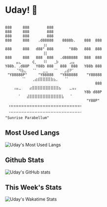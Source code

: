 # Uday! 🌅

```ASCII Art

888     888        888                       
888     888        888                       
888     888        888                       
888     888    .d88888    8888b.    888  888 ⠀⠀⠀⠀⠀⠀⠀⠀⠀⠀⠀⠀⠀⠀⢰⡆⠀⠀⠀⠀⠀⠀⠀⠀⠀⠀⠀⠀⠀⠀
888     888   d88" 888       "88b   888  888 ⠀⠀⠀⠀⠀⠀⠀⠀⠀⠀⠀⠀⠀⠀⢸⡇⠀⠀⠀⠀⠀⠀⠀⠀⠀
888     888   888  888   .d888888   888  888 ⠀⠀⠀⠀⣤⣄⠀⠀⠀⠀⢾⡀⠀⠀⠸⠇⠀⠀⢀⡷⠀⠀⠀⠀⣠⣤⠀⠀⠀⠀ 
Y88b. .d88P   Y88b 888   888  888   Y88b 888 ⠀⠀⠀⠀⠈⠻⣷⣄⠀⠀⠈⠁⠀⠀⣀⣀⠀⠀⠈⠁⠀⠀⣠⣾⠟⠁⠀⠀⠀⠀
 "Y88888P"     "Y88888   "Y888888    "Y88888 ⠀⠀⠀⠀⠀⠀⠈⠁⠀⠀⢀⣴⣾⣿⣿⣿⣿⣷⣦⡀⠀⠀⠈⠁⠀⠀⠀⠀⠀⠀
                                         888 ⠀⠀⠀⢠⣤⣀⠀⠀⠀⣴⣿⣿⣿⣿⣿⣿⣿⣿⣿⣿⣦⠀⠀⠀⣀⣤⡄⠀⠀⠀
                                    Y8b d88P ⠀⠀⠀⠀⠀⠁⠀⠀⣼⣿⣿⣿⣿⣿⣿⣿⣿⣿⣿⣿⣿⣧⠀⠀⠈⠀⠀⠀⠀⠀
                                     "Y88P" ⠀⢠⣤⣤⣤⣤⣤⣤⣤⣤⣤⣤⣤⣤⣤⣤⣤⣤⣤⣤⣤⣤⣤⣤⣤⣤⣤⣤⡄⠀
                                            ⠀⠈⠉⠉⠉⠉⠉⠉⠉⠉⠉⠉⠉⠉⠉⠉⠉⠉⠉⠉⠉⠉⠉⠉⠉⠉⠉⠉⠁
"Sunrise Parabellum"

```

## Most Used Langs

![Uday's Most Used Langs](https://github-readme-stats.vercel.app/api/top-langs/?username=upsatwal&theme=transparent&layout=donut-vertical)

## Github Stats

![Uday's GitHub stats](https://github-readme-stats.vercel.app/api?username=upsatwal&theme=transparent&hide_rank=true)

## This Week's Stats

![Uday's Wakatime Stats](https://wakatime.com/badge/user/30896d01-87de-4cb2-95e2-35607321e513.svg)
